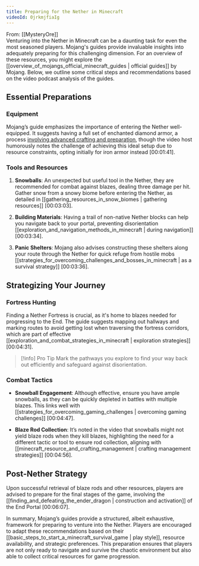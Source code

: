 ```yaml
---
title: Preparing for the Nether in Minecraft
videoId: 0jrkmjfiaIg
---
```


From: [[MysteryOre]] <br/> 
Venturing into the Nether in Minecraft can be a daunting task for even the most seasoned players. Mojang's guides provide invaluable insights into adequately preparing for this challenging dimension. For an overview of these resources, you might explore the [[overview_of_mojangs_official_minecraft_guides | official guides]] by Mojang. Below, we outline some critical steps and recommendations based on the video podcast analysis of the guides.

## Essential Preparations

### Equipment

Mojang’s guide emphasizes the importance of entering the Nether well-equipped. It suggests having a full set of enchanted diamond armor, a process [involving advanced crafting and preparation](advanced_crafting_and_gear_preparation_in_minecraft), though the video host humorously notes the challenge of achieving this ideal setup due to resource constraints, opting initially for iron armor instead <a class="yt-timestamp" data-t="00:01:41">[00:01:41]</a>.

### Tools and Resources

1. **Snowballs**: An unexpected but useful tool in the Nether, they are recommended for combat against blazes, dealing three damage per hit. Gather snow from a snowy biome before entering the Nether, as detailed in [[gathering_resources_in_snow_biomes | gathering resources]] <a class="yt-timestamp" data-t="00:03:03">[00:03:03]</a>.

2. **Building Materials**: Having a trail of non-native Nether blocks can help you navigate back to your portal, preventing disorientation [[exploration_and_navigation_methods_in_minecraft | during navigation]] <a class="yt-timestamp" data-t="00:03:34">[00:03:34]</a>.

3. **Panic Shelters**: Mojang also advises constructing these shelters along your route through the Nether for quick refuge from hostile mobs [[strategies_for_overcoming_challenges_and_bosses_in_minecraft | as a survival strategy]] <a class="yt-timestamp" data-t="00:03:36">[00:03:36]</a>.

## Strategizing Your Journey

### Fortress Hunting

Finding a Nether Fortress is crucial, as it's home to blazes needed for progressing to the End. The guide suggests mapping out hallways and marking routes to avoid getting lost when traversing the fortress corridors, which are part of effective [[exploration_and_combat_strategies_in_minecraft | exploration strategies]] <a class="yt-timestamp" data-t="00:04:31">[00:04:31]</a>.

> [!info] Pro Tip
> Mark the pathways you explore to find your way back out efficiently and safeguard against disorientation.

### Combat Tactics

- **Snowball Engagement**: Although effective, ensure you have ample snowballs, as they can be quickly depleted in battles with multiple blazes. This links well with [[strategies_for_overcoming_gaming_challenges | overcoming gaming challenges]] <a class="yt-timestamp" data-t="00:04:47">[00:04:47]</a>.

- **Blaze Rod Collection**: It’s noted in the video that snowballs might not yield blaze rods when they kill blazes, highlighting the need for a different tactic or tool to ensure rod collection, aligning with [[minecraft_resource_and_crafting_management | crafting management strategies]] <a class="yt-timestamp" data-t="00:04:56">[00:04:56]</a>.

## Post-Nether Strategy

Upon successful retrieval of blaze rods and other resources, players are advised to prepare for the final stages of the game, involving the [[finding_and_defeating_the_ender_dragon | construction and activation]] of the End Portal <a class="yt-timestamp" data-t="00:06:07">[00:06:07]</a>.

In summary, Mojang’s guides provide a structured, albeit exhaustive, framework for preparing to venture into the Nether. Players are encouraged to adapt these recommendations based on their [[basic_steps_to_start_a_minecraft_survival_game | play style]], resource availability, and strategic preferences. This preparation ensures that players are not only ready to navigate and survive the chaotic environment but also able to collect critical resources for game progression.